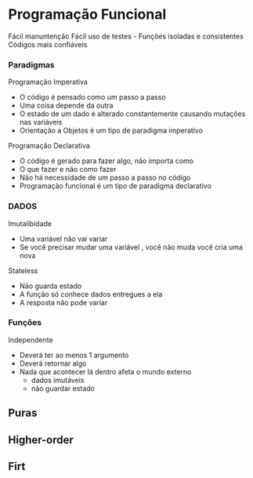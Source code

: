 # Programação Funcional 

Fácil manuntenção 
Fácil uso de testes 
    - Funções isoladas e consistentes
Códigos mais confiáveis



### Paradigmas 
Programação Imperativa 
- O código é pensado como um passo a passo 
- Uma coisa depende da outra
- O estado de um dado é alterado constantemente causando mutações nas variáveis
- Orientação a Objetos é um tipo de paradigma imperativo

Programação Declarativa 
- O código é gerado para fazer algo, não importa como
- O que fazer e não como fazer
- Não há necessidade de um passo a passo no código
- Programação funcional é um tipo de paradigma declarativo


### DADOS
Imutalibidade
- Uma variável não vai variar
- Se você precisar mudar uma variável , você não muda você cria uma nova

Stateless
- Não guarda estado
- A função só conhece dados entregues a ela
- A resposta não pode variar


### Funções
Independente
- Deverá ter ao menos 1 argumento
- Deverá retornar algo
- Nada que acontecer lá dentro afeta o mundo externo
    - dados imutáveis
    - não guardar estado


Puras
- 

Higher-order
-

Firt
-